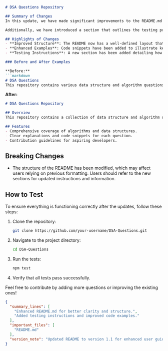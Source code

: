 ```markdown
# DSA Questions Repository

## Summary of Changes
In this update, we have made significant improvements to the README.md file to enhance clarity and provide better guidance for users and contributors. The updates include a more structured layout, clearer instructions for usage, and improved examples for better comprehension. These changes aim to streamline the onboarding process for new contributors and provide a comprehensive overview of the repository's purpose and functionality.

Additionally, we have introduced a section that outlines the testing procedures for the codebase. This will ensure that users can easily verify the integrity of the code and understand how to run tests effectively. Overall, these enhancements are designed to foster a more user-friendly experience and encourage community engagement.

## Highlights of Changes
- **Improved Structure**: The README now has a well-defined layout that guides users through the repository's features and usage.
- **Enhanced Examples**: Code snippets have been added to illustrate key functionalities, making it easier for users to understand how to implement solutions.
- **Testing Instructions**: A new section has been added detailing how to run tests, ensuring contributors can validate their changes.

### Before and After Examples

**Before:**
```markdown
# DSA Questions
This repository contains various data structure and algorithm questions.
```

**After:**
```markdown
# DSA Questions Repository

## Overview
This repository contains a collection of data structure and algorithm questions with solutions and explanations.

## Features
- Comprehensive coverage of algorithms and data structures.
- Clear explanations and code snippets for each question.
- Contribution guidelines for aspiring developers.
```

## Breaking Changes
- The structure of the README has been modified, which may affect users relying on previous formatting. Users should refer to the new sections for updated instructions and information.

## How to Test
To ensure everything is functioning correctly after the updates, follow these steps:
1. Clone the repository:
   ```bash
   git clone https://github.com/your-username/DSA-Questions.git
   ```
2. Navigate to the project directory:
   ```bash
   cd DSA-Questions
   ```
3. Run the tests:
   ```bash
   npm test
   ```
4. Verify that all tests pass successfully.

Feel free to contribute by adding more questions or improving the existing ones!

```json
{
  "summary_lines": [
    "Enhanced README.md for better clarity and structure.",
    "Added testing instructions and improved code examples."
  ],
  "important_files": [
    "README.md"
  ],
  "version_note": "Updated README to version 1.1 for enhanced user guidance."
}
```
```